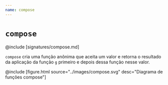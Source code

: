 ```yaml
---
name: compose
---
```


# `compose`

@include [signatures/compose.md]

`compose` cria uma função anônima que aceita um valor e retorna o resultado da aplicação da função `g` primeiro e depois dessa função nesse valor.

@include [figure.html source="../images/compose.svg" desc="Diagrama de funções compose"]
